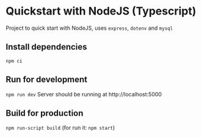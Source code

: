 # Quickstart with NodeJS (Typescript)
Project to quick start with NodeJS, uses `express`, `dotenv` and `mysql`

## Install dependencies
`npm ci`

## Run for development
`npm run dev`
Server should be running at http://localhost:5000

## Build for production
`npm run-script build`
(for run it: `npm start`)
